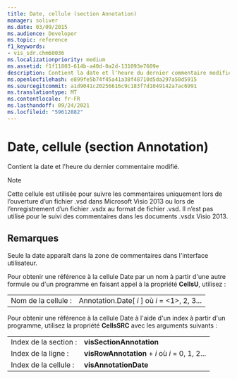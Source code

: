 ```yaml
---
title: Date, cellule (section Annotation)
manager: soliver
ms.date: 03/09/2015
ms.audience: Developer
ms.topic: reference
f1_keywords:
- vis_sdr.chm60036
ms.localizationpriority: medium
ms.assetid: f1f11803-614b-a40d-0a2d-131093e7609e
description: Contient la date et l'heure du dernier commentaire modifié.
ms.openlocfilehash: e899fe5b74f45a41a38f48710d5da297a50d5915
ms.sourcegitcommit: a1d9041c20256616c9c183f7d1049142a7ac6991
ms.translationtype: MT
ms.contentlocale: fr-FR
ms.lasthandoff: 09/24/2021
ms.locfileid: "59612882"
---
```

# <a name="date-cell-annotation-section"></a>Date, cellule (section Annotation)

Contient la date et l'heure du dernier commentaire modifié. 
  
> [!NOTE]
> Cette cellule est utilisée pour suivre les commentaires uniquement lors de l’ouverture d’un fichier .vsd dans Microsoft Visio 2013 ou lors de l’enregistrement d’un fichier .vsdx au format de fichier .vsd. Il n’est pas utilisé pour le suivi des commentaires dans les documents .vsdx Visio 2013. 
  
## <a name="remarks"></a>Remarques

Seule la date apparaît dans la zone de commentaires dans l'interface utilisateur.
  
Pour obtenir une référence à la cellule Date par un nom à partir d'une autre formule ou d'un programme en faisant appel à la propriété **CellsU**, utilisez : 
  
|||
|:-----|:-----|
| Nom de la cellule :  <br/> | Annotation.Date[  *i*  ] où  *i*  = <1>, 2, 3...  <br/> |
   
Pour obtenir une référence à la cellule Date à l'aide d'un index à partir d'un programme, utilisez la propriété **CellsSRC** avec les arguments suivants : 
  
|||
|:-----|:-----|
| Index de la section :  <br/> |**visSectionAnnotation** <br/> |
| Index de la ligne :  <br/> |**visRowAnnotation**  +   *i* où *i* = 0, 1, 2...  <br/> |
| Index de la cellule :  <br/> |**visAnnotationDate** <br/> |
   

